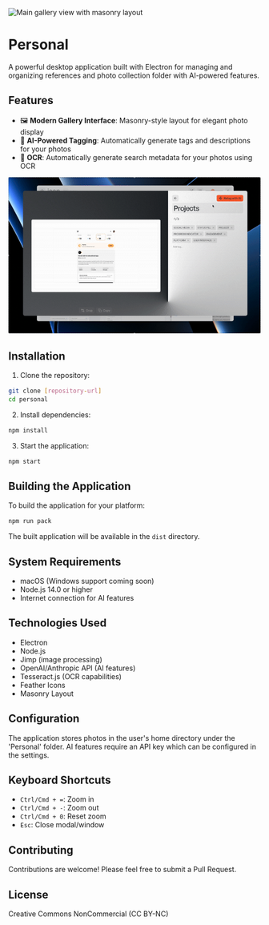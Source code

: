 ![Main gallery view with masonry layout](screenshot1.gif)


# Personal

A powerful desktop application built with Electron for managing and organizing references and photo collection folder with AI-powered features.

## Features

- 🖼️ **Modern Gallery Interface**: Masonry-style layout for elegant photo display
- 🤖 **AI-Powered Tagging**: Automatically generate tags and descriptions for your photos
- 📝 **OCR**: Automatically generate search metadata for your photos using OCR

![AI Tagging](screenshot2.gif)

## Installation

1. Clone the repository:
```bash
git clone [repository-url]
cd personal
```

2. Install dependencies:
```bash
npm install
```

3. Start the application:
```bash
npm start
```

## Building the Application

To build the application for your platform:

```bash
npm run pack
```

The built application will be available in the `dist` directory.

## System Requirements

- macOS (Windows support coming soon)
- Node.js 14.0 or higher
- Internet connection for AI features

## Technologies Used

- Electron
- Node.js
- Jimp (image processing)
- OpenAI/Anthropic API (AI features)
- Tesseract.js (OCR capabilities)
- Feather Icons
- Masonry Layout

## Configuration

The application stores photos in the user's home directory under the 'Personal' folder. AI features require an API key which can be configured in the settings.

## Keyboard Shortcuts

- `Ctrl/Cmd + =`: Zoom in
- `Ctrl/Cmd + -`: Zoom out
- `Ctrl/Cmd + 0`: Reset zoom
- `Esc`: Close modal/window

## Contributing

Contributions are welcome! Please feel free to submit a Pull Request.

## License

Creative Commons NonCommercial (CC BY-NC)
